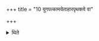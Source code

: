 +++
title = "10 युगपत्कामयेताहारपृथक्त्वे वा"

+++

<details><summary>थिते</summary>

10. One may have all the desires at one and the same time or at different performances.
</details>
